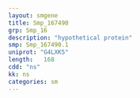 ```yaml
---
layout: smgene
title: Smp_167490
grp: Smp_16
description: "hypothetical protein"
smp: Smp_167490.1
uniprot: "G4LXK5"
length:   168
cdd: "ns"
kk: ns
categories: sm
---
```

